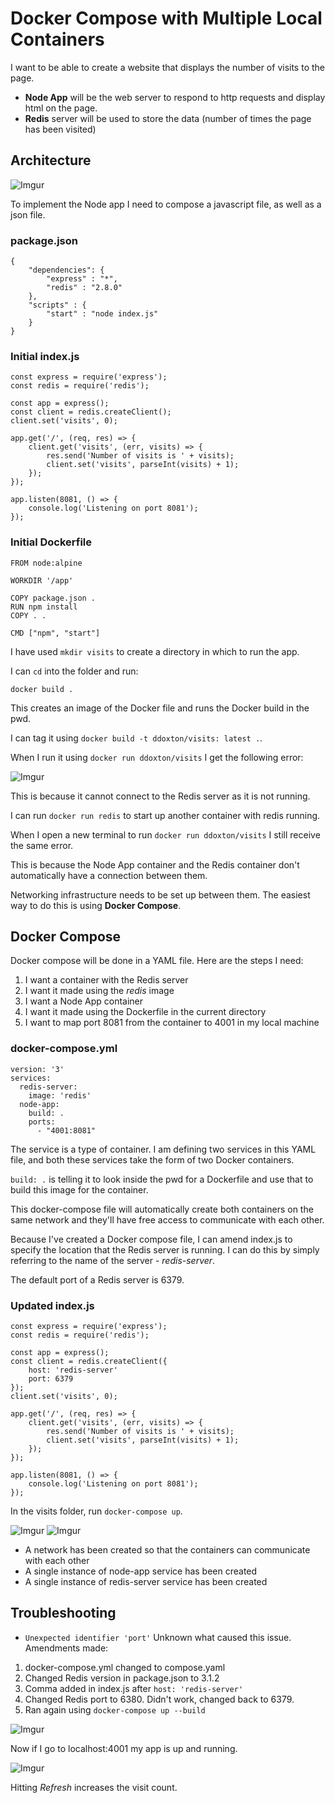 # Docker Compose with Multiple Local Containers

I want to be able to create a website that displays the number of visits to the page.

- **Node App** will be the web server to respond to http requests and display html on the page.
- **Redis** server will be used to store the data (number of times the page has been visited)

## Architecture
![Imgur](https://i.imgur.com/z9z5KsV.png)

To implement the Node app I need to compose a javascript file, as well as a json file.

### package.json
```
{
    "dependencies": {
        "express" : "*",
        "redis" : "2.8.0"
    },
    "scripts" : {
        "start" : "node index.js"
    }
}
```

### Initial index.js
```
const express = require('express');
const redis = require('redis');

const app = express();
const client = redis.createClient();
client.set('visits', 0);

app.get('/', (req, res) => {
    client.get('visits', (err, visits) => {
        res.send('Number of visits is ' + visits);
        client.set('visits', parseInt(visits) + 1);
    });
});

app.listen(8081, () => {
    console.log('Listening on port 8081');
});
```

### Initial Dockerfile
```
FROM node:alpine

WORKDIR '/app'

COPY package.json .
RUN npm install
COPY . .

CMD ["npm", "start"]
```

I have used `mkdir visits` to create a directory in which to run the app.

I can `cd` into the folder and run:
```
docker build .
```
This creates an image of the Docker file and runs the Docker build in the pwd.

I can tag it using `docker build -t ddoxton/visits: latest .`.

When I run it using `docker run ddoxton/visits` I get the following error:

![Imgur](https://i.imgur.com/kvBeErT.png)

This is because it cannot connect to the Redis server as it is not running.

I can run `docker run redis` to start up another container with redis running.

When I open a new terminal to run `docker run ddoxton/visits` I still receive the same error.

This is because the Node App container and the Redis container don't automatically have a connection between them.

Networking infrastructure needs to be set up between them. The easiest way to do this is using **Docker Compose**.

## Docker Compose

Docker compose will be done in a YAML file. Here are the steps I need:
1. I want a container with the Redis server
2. I want it made using the *redis* image
3. I want a Node App container
4. I want it made using the Dockerfile in the current directory
5. I want to map port 8081 from the container to 4001 in my local machine

### docker-compose.yml
```
version: '3'
services:
  redis-server:
    image: 'redis'
  node-app:
    build: .
    ports:
      - "4001:8081"  
```

The service is a type of container. I am defining two services in this YAML file, and both these services take the form of two Docker containers.

`build: .` is telling it to look inside the pwd for a Dockerfile and use that to build this image for the container.

This docker-compose file will automatically create both containers on the same network and they'll have free access to communicate with each other.

Because I've created a Docker compose file, I can amend index.js to specify the location that the Redis server is running. I can do this by simply referring to the name of the server - *redis-server*.

The default port of a Redis server is 6379. 

### Updated index.js
```
const express = require('express');
const redis = require('redis');

const app = express();
const client = redis.createClient({
    host: 'redis-server'
    port: 6379
});
client.set('visits', 0);

app.get('/', (req, res) => {
    client.get('visits', (err, visits) => {
        res.send('Number of visits is ' + visits);
        client.set('visits', parseInt(visits) + 1);
    });
});

app.listen(8081, () => {
    console.log('Listening on port 8081');
});
```

In the visits folder, run `docker-compose up`.

![Imgur](https://i.imgur.com/RyMmLKr.png)
![Imgur](https://i.imgur.com/Ds5wi19.png)

- A network has been created so that the containers can communicate with each other
- A single instance of node-app service has been created
- A single instance of redis-server service has been created

## Troubleshooting
- `Unexpected identifier 'port'` 
Unknown what caused this issue. Amendments made:
1. docker-compose.yml changed to compose.yaml
2. Changed Redis version in package.json to 3.1.2
3. Comma added in index.js after `host: 'redis-server'`
4. Changed Redis port to 6380. Didn't work, changed back to 6379.
5. Ran again using `docker-compose up --build`

![Imgur](https://i.imgur.com/lk7zkdG.png)

Now if I go to localhost:4001 my app is up and running.

![Imgur](https://i.imgur.com/hWf2wib.png)

Hitting *Refresh* increases the visit count.
